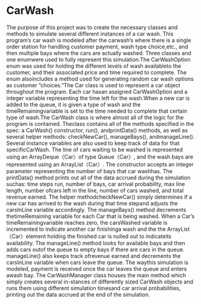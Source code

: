 # CarWash

The  purpose  of  this  project  was  to  create  the  necessary  classes  and  methods  to  simulate several different instances of a car wash.  This program’s car wash is modeled after the carwash’s where there is a single order station for handling customer payment, wash type choice,etc., and then multiple bays where the cars are actually washed.  Three classes and one enumwere used to fully represent this simulation.The  CarWashOption  enum  was  used  for  holding  the  different  levels  of  wash  availableto the customer, and their associated price and time required to complete.  The enum alsoincludes a method used for generating random car wash options as customer ”choices.”The Car class is used to represent a car object throughout the program.  Each car hasan assigned CarWashOption and a integer variable representing the time left for the wash.When a new car is added to the queue, it is given a type of wash and the timeRemainingvariable is set to the time needed to complete that certain type of wash.The CarWash class is where almost all of the logic for the program is contained.  Theclass contains all of the methods specified in the spec:  a CarWash() constructor, run(), andprintData() methods, as well as several helper methods: checkNewCar(), manageBays(), andmanageLine().  Several instance variables are also used to keep track of data for that specificCarWash.  The line of cars waiting to be washed is represented using an ArrayDeque〈Car〉of  type  Queue〈Car〉,  and  the  wash  bays  are  represented  using  an  ArrayList〈Car〉. The constructor  accepts  an  integer  parameter  representing  the  number  of  bays  that  car  washhas.  The printData() method prints out all of the data accrued during the simulation suchas:   time  steps  run,  number  of  bays,  car  arrival  probability,  max  line  length,  number  ofcars left in the line, number of cars washed, and total revenue earned.  The helper methodcheckNewCar() simply determines if a new car has arrived to the wash during that time stepand adjusts the carsInLine variable accordingly.  The manageBays() method decrements thetimeRemaining variable for each Car that is being washed.  When a Car’s timeRemainingvariable reaches zero, the carsWashed variable is incremented to indicate another car finishinga wash and the the ArrayList〈Car〉element holding the finished car is nulled out to indicateits availability.  The manageLine() method looks for available bays and then adds cars outof the queue to empty bays if there are cars in the queue.  manageLine() also keeps track ofrevenue earned and decrements the carsInLine variable when cars leave the queue.  The waythis simulation is modeled, payment is received once the car leaves the queue and enters awash bay. 
The  CarWashManager  class  houses  the  main  method  which  simply  creates  several  in-stances of differently sized CarWash objects and runs them using different simulation timesand car arrival probabilities, printing out the data accrued at the end of the simulation.
